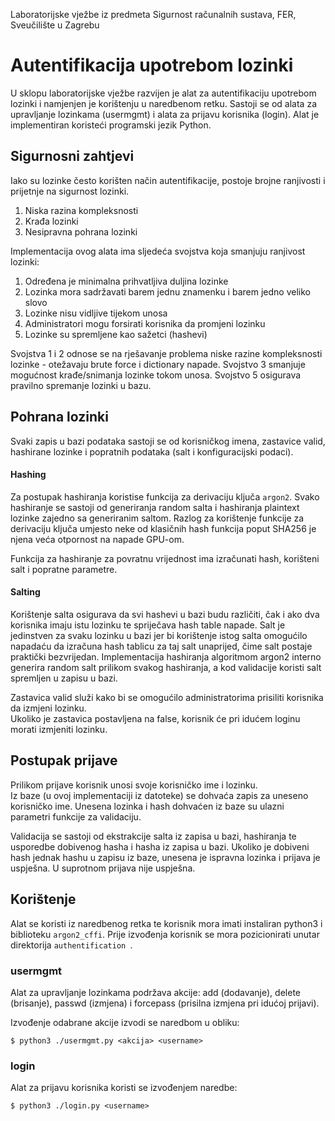 Laboratorijske vježbe iz predmeta Sigurnost računalnih sustava, FER, Sveučilište u Zagrebu

# Autentifikacija upotrebom lozinki

U sklopu laboratorijske vježbe razvijen je alat za autentifikaciju upotrebom lozinki i namjenjen je korištenju u naredbenom retku.
Sastoji se od alata za upravljanje lozinkama (usermgmt) i alata za prijavu korisnika (login). Alat je implementiran koristeći programski jezik Python.

## Sigurnosni zahtjevi

Iako su lozinke često korišten način autentifikacije, postoje brojne ranjivosti i prijetnje na sigurnost lozinki.
1. Niska razina kompleksnosti
2. Krađa lozinki
3. Nesipravna pohrana lozinki


Implementacija ovog alata ima sljedeća svojstva koja smanjuju ranjivost lozinki:
1. Određena je minimalna prihvatljiva duljina lozinke
2. Lozinka mora sadržavati barem jednu znamenku i barem jedno veliko slovo
3. Lozinke nisu vidljive tijekom unosa
4. Administratori mogu forsirati korisnika da promjeni lozinku
5. Lozinke su spremljene kao sažetci (hashevi)

Svojstva 1 i 2 odnose se na rješavanje problema niske razine kompleksnosti lozinke - otežavaju brute force i dictionary napade. 
Svojstvo 3 smanjuje mogućnost krađe/snimanja lozinke tokom unosa.
Svojstvo 5 osigurava pravilno spremanje lozinki u bazu.

## Pohrana lozinki

Svaki zapis u bazi podataka sastoji se od korisničkog imena, zastavice valid, hashirane lozinke i popratnih podataka (salt i konfiguracijski podaci).

#### Hashing

Za postupak hashiranja koristise funkcija za derivaciju ključa `argon2`. 
Svako hashiranje se sastoji od generiranja random salta i hashiranja plaintext lozinke zajedno sa generiranim saltom.
Razlog za korištenje funkcije za derivaciju ključa umjesto neke od klasičnih hash funkcija poput SHA256 je njena veća otpornost na napade GPU-om.

Funkcija za hashiranje za povratnu vrijednost ima izračunati hash, korišteni salt i popratne parametre.

#### Salting
Korištenje salta osigurava da svi hashevi u bazi budu različiti, čak i ako dva korisnika imaju istu lozinku te 
spriječava hash table napade.
Salt je jedinstven za svaku lozinku u bazi jer bi korištenje istog salta omogućilo napadaću da izračuna hash tablicu za taj salt unaprijed, čime salt postaje praktički bezvrijedan.
Implementacija hashiranja algoritmom argon2 interno generira random salt prilikom svakog hashiranja, a kod validacije koristi salt spremljen u zapisu u bazi.

Zastavica valid služi kako bi se omogućilo administratorima prisiliti korisnika da izmjeni lozinku. \
Ukoliko je zastavica postavljena na false, korisnik će pri idućem loginu morati izmjeniti lozinku.



## Postupak prijave

Prilikom prijave korisnik unosi svoje korisničko ime i lozinku. \
Iz baze (u ovoj implementaciji iz datoteke) se dohvaća zapis za uneseno korisničko ime.
Unesena lozinka i hash dohvaćen iz baze su ulazni parametri funkcije za validaciju.

Validacija se sastoji od ekstrakcije salta iz zapisa u bazi, hashiranja te usporedbe dobivenog hasha i hasha iz zapisa u bazi.
Ukoliko je dobiveni hash jednak hashu u zapisu iz baze, unesena je ispravna lozinka i prijava je uspješna.
U suprotnom prijava nije uspješna.


## Korištenje

Alat se koristi iz naredbenog retka te korisnik mora imati instaliran python3 i biblioteku `argon2_cffi`.
Prije izvođenja korisnik se mora pozicionirati unutar direktorija `authentification `.

### usermgmt

Alat za upravljanje lozinkama podržava akcije: add (dodavanje), delete (brisanje), passwd (izmjena) i forcepass (prisilna izmjena pri idućoj prijavi).

Izvođenje odabrane akcije izvodi se naredbom u obliku:

    $ python3 ./usermgmt.py <akcija> <username>


### login

Alat za prijavu korisnika koristi se izvođenjem naredbe:

    $ python3 ./login.py <username>


